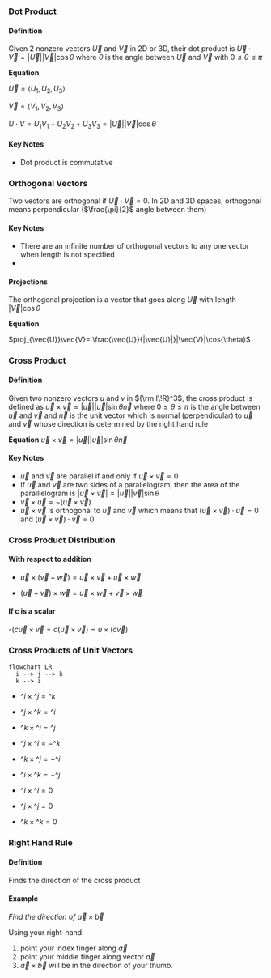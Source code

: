 ### Dot Product

#### Definition
Given 2 nonzero vectors $\vec{U}$ and $\vec{V}$ in 2D or 3D, their dot product is $\vec{U}\cdot\vec{V}= |\vec{U}||\vec{V}|\cos{\theta}$ where $\theta$ is the angle between $\vec{U}$ and $\vec{V}$ with $0\leq\theta\leq\pi$

**Equation**

$\vec{U}=\langle U_1,U_2,U_3\rangle$

$\vec{V}=\langle V_1,V_2,V_3\rangle$

$U \cdot V = U_1V_1+U_2V_2+U_3V_3=|\vec{U}||\vec{V}|\cos{\theta}$

#### Key Notes

- Dot product is commutative

### Orthogonal Vectors
Two vectors are orthogonal if $\vec{U}\cdot\vec{V}=0$. In 2D and 3D spaces, orthogonal means perpendicular ($\frac{\pi}{2}$ angle between them)
#### Key Notes
- There are an infinite number of orthogonal vectors to any one vector when length is not specified
- 
#### Projections
The orthogonal projection is a vector that goes along $\vec{U}$ with length $|\vec{V}|\cos{\theta}$

**Equation**

$proj_{\vec{U}}\vec{V}= \frac{\vec{U}}{|\vec{U}|}|\vec{V}|\cos{\theta}$

### Cross Product
#### Definition
Given two nonzero vectors $u$ and $v$ in ${\rm I\!R}^3$, the cross product is defined as $\vec{u} \times \vec{v} = |\vec{u}||\vec{u}|\sin{\theta}\vec{n}$ where $0\leq\theta\leq\pi$ is the angle between $\vec{u}$ and $\vec{v}$ and $\vec{n}$ is the unit vector which is normal (perpendicular) to $\vec{u}$ and $\vec{v}$ whose direction is determined by the right hand rule

**Equation**
$\vec{u} \times \vec{v} = |\vec{u}||\vec{u}|\sin{\theta}\vec{n}$

#### Key Notes
- $\vec{u}$ and $\vec{v}$ are parallel if and only if $\vec{u}\times\vec{v}=0$
- If $\vec{u}$ and $\vec{v}$ are two sides of a parallelogram, then the area of the paralllelogram is $|\vec{u}\times\vec{v}| = |\vec{u}||\vec{v}|\sin{\theta}$
- $\vec{v}\times\vec{u}=-(\vec{u}\times\vec{v})$
- $\vec{u}\times\vec{v}$ is orthogonal to $\vec{u}$ and $\vec{v}$ which means that $(\vec{u}\times\vec{v})\cdot\vec{u} = 0$ and $(\vec{u}\times\vec{v})\cdot\vec{v} = 0$

### Cross Product Distribution

#### With respect to addition
- $\vec{u}\times(\vec{v}+\vec{w}) = \vec{u}\times\vec{v} + \vec{u}\times\vec{w}$

- $(\vec{u}+\vec{v})\times\vec{w} = \vec{u}\times\vec{w} + \vec{v}\times\vec{w}$

#### If c is a scalar
-$(c\vec{u}\times\vec{v}=c(\vec{u}\times\vec{v})=u\times(c\vec{v})$

### Cross Products of Unit Vectors

```mermaid
flowchart LR
  i --> j --> k
  k --> i
```
- $\^{i}\times\^{j}=\^{k}$
- $\^{j}\times\^{k}=\^{i}$
- $\^{k}\times\^{i}=\^{j}$


- $\^{j}\times\^{i}=-\^{k}$
- $\^{k}\times\^{j}=-\^{i}$
- $\^{i}\times\^{k}=-\^{j}$


- $\^{i}\times\^{i}=0$
- $\^{j}\times\^{j}=0$
- $\^{k}\times\^{k}=0$

### Right Hand Rule

#### Definition
Finds the direction of the cross product

#### Example
*Find the direction of $\vec{a} \times \vec{b}$*

Using your right-hand:

1. point your index finger along $\vec{a}$
2. point your middle finger along vector $\vec{a}$
3. $\vec{a} \times \vec{b}$ will be in the direction of your thumb.

